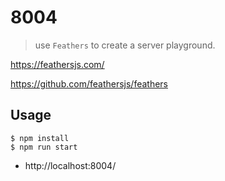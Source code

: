 # 8004
> use `Feathers` to create a server playground.

https://feathersjs.com/

https://github.com/feathersjs/feathers

## Usage

```
$ npm install
$ npm run start
```

* http://localhost:8004/
